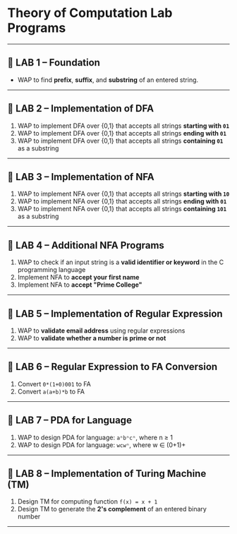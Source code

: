 # Theory of Computation Lab Programs


---

## 📁 LAB 1 – Foundation
- WAP to find **prefix**, **suffix**, and **substring** of an entered string.

---

## 📁 LAB 2 – Implementation of DFA
1. WAP to implement DFA over {0,1} that accepts all strings **starting with `01`**  
2. WAP to implement DFA over {0,1} that accepts all strings **ending with `01`**  
3. WAP to implement DFA over {0,1} that accepts all strings **containing `01`** as a substring  

---

## 📁 LAB 3 – Implementation of NFA
1. WAP to implement NFA over {0,1} that accepts all strings **starting with `10`**  
2. WAP to implement NFA over {0,1} that accepts all strings **ending with `01`**  
3. WAP to implement NFA over {0,1} that accepts all strings **containing `101`** as a substring  

---

## 📁 LAB 4 – Additional NFA Programs
1. WAP to check if an input string is a **valid identifier or keyword** in the C programming language  
2. Implement NFA to **accept your first name**  
3. Implement NFA to **accept "Prime College"**  

---

## 📁 LAB 5 – Implementation of Regular Expression
1. WAP to **validate email address** using regular expressions  
2. WAP to **validate whether a number is prime or not**

---

## 📁 LAB 6 – Regular Expression to FA Conversion
1. Convert `0*(1+0)001` to FA  
2. Convert `a(a+b)*b` to FA  

---

## 📁 LAB 7 – PDA for Language
1. WAP to design PDA for language: `aⁿbⁿcⁿ`, where n ≥ 1  
2. WAP to design PDA for language: `wcwⁿ`, where w ∈ (0+1)+  

---

## 📁 LAB 8 – Implementation of Turing Machine (TM)
1. Design TM for computing function `f(x) = x + 1`  
2. Design TM to generate the **2's complement** of an entered binary number  

---

